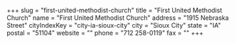 +++
slug = "first-united-methodist-church"
title = "First United Methodist Church"
name = "First United Methodist Church"
address = "1915 Nebraska Street"
cityIndexKey = "city-ia-sioux-city"
city = "Sioux City"
state = "IA"
postal = "51104"
website = ""
phone = "712 258-0119"
fax = ""
+++

